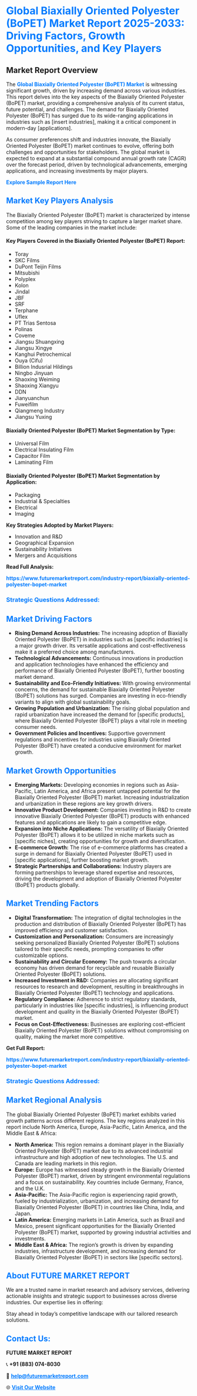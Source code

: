 <h1 style="color: #007BFF;">Global Biaxially Oriented Polyester (BoPET) Market Report 2025-2033: Driving Factors, Growth Opportunities, and Key Players</h1>

<section id="overview">
<h2>Market Report Overview</h2>
<p>The <a href="https://www.futuremarketreport.com/industry-report/biaxially-oriented-polyester-bopet-market" style="color: #007BFF; text-decoration: none;"><strong>Global Biaxially Oriented Polyester (BoPET) Market</strong></a> is witnessing significant growth, driven by increasing demand across various industries. This report delves into the key aspects of the Biaxially Oriented Polyester (BoPET) market, providing a comprehensive analysis of its current status, future potential, and challenges. The demand for Biaxially Oriented Polyester (BoPET) has surged due to its wide-ranging applications in industries such as [insert industries], making it a critical component in modern-day [applications].</p>
<p>As consumer preferences shift and industries innovate, the Biaxially Oriented Polyester (BoPET) market continues to evolve, offering both challenges and opportunities for stakeholders. The global market is expected to expand at a substantial compound annual growth rate (CAGR) over the forecast period, driven by technological advancements, emerging applications, and increasing investments by major players.</p>
</section>

<section id="overview">
<p><a href="https://www.futuremarketreport.com/request-sample/reportId=58202" style="color: #007BFF; text-decoration: none;"><strong>Explore Sample Report Here</strong></a></p>
</section>

<section id="key-players">
<h2 style="color: #007BFF;">Market Key Players Analysis</h2>
<p>The Biaxially Oriented Polyester (BoPET) market is characterized by intense competition among key players striving to capture a larger market share. Some of the leading companies in the market include:</p>
<h4>Key Players Covered in the Biaxially Oriented Polyester (BoPET) Report:</h4>
<ul><li>Toray</li><li>SKC Films</li><li>DuPont Teijin Films</li><li>Mitsubishi</li><li>Polyplex</li><li>Kolon</li><li>Jindal</li><li>JBF</li><li>SRF</li><li>Terphane</li><li>Uflex</li><li>PT Trias Sentosa</li><li>Polinas</li><li>Coveme</li><li>Jiangsu Shuangxing</li><li>Jiangsu Xingye</li><li>Kanghui Petrochemical</li><li>Ouya (Cifu)</li><li>Billion Indusrial Hildings</li><li>Ningbo Jinyuan</li><li>Shaoxing Weiming</li><li>Shaoxing Xiangyu</li><li>DDN</li><li>Jianyuanchun</li><li>Fuweifilm</li><li>Qiangmeng Industry</li><li>Jiangsu Yuxing</li></ul>
<h4>Biaxially Oriented Polyester (BoPET) Market Segmentation by Type:</h4>
<ul><li>Universal Film</li><li>Electrical Insulating Film</li><li>Capacitor Film</li><li>Laminating Film</li></ul>

<h4>Biaxially Oriented Polyester (BoPET) Market Segmentation by Application:</h4>
<ul><li>Packaging</li><li>Industrial &amp; Specialties</li><li>Electrical</li><li>Imaging</li></ul>
<p><strong>Key Strategies Adopted by Market Players:</strong></p>
<ul>
<li>Innovation and R&D</li>
<li>Geographical Expansion</li>
<li>Sustainability Initiatives</li>
<li>Mergers and Acquisitions</li>
</ul>
</section>

<section>
<p><strong>Read Full Analysis: </strong></p><a href="https://www.futuremarketreport.com/industry-report/biaxially-oriented-polyester-bopet-market" style="color: #007BFF; text-decoration: none;"><strong>https://www.futuremarketreport.com/industry-report/biaxially-oriented-polyester-bopet-market</strong></a>
<h3 style="color: #007BFF;">Strategic Questions Addressed:</h3>
</section>

<section id="driving-factors">
<h2 style="color: #007BFF;">Market Driving Factors</h2>
<ul>
<li><strong>Rising Demand Across Industries:</strong> The increasing adoption of Biaxially Oriented Polyester (BoPET) in industries such as [specific industries] is a major growth driver. Its versatile applications and cost-effectiveness make it a preferred choice among manufacturers.</li>
<li><strong>Technological Advancements:</strong> Continuous innovations in production and application technologies have enhanced the efficiency and performance of Biaxially Oriented Polyester (BoPET), further boosting market demand.</li>
<li><strong>Sustainability and Eco-Friendly Initiatives:</strong> With growing environmental concerns, the demand for sustainable Biaxially Oriented Polyester (BoPET) solutions has surged. Companies are investing in eco-friendly variants to align with global sustainability goals.</li>
<li><strong>Growing Population and Urbanization:</strong> The rising global population and rapid urbanization have increased the demand for [specific products], where Biaxially Oriented Polyester (BoPET) plays a vital role in meeting consumer needs.</li>
<li><strong>Government Policies and Incentives:</strong> Supportive government regulations and incentives for industries using Biaxially Oriented Polyester (BoPET) have created a conducive environment for market growth.</li>
</ul>
</section>

<section id="growth-opportunities">
<h2 style="color: #007BFF;">Market Growth Opportunities</h2>
<ul>
<li><strong>Emerging Markets:</strong> Developing economies in regions such as Asia-Pacific, Latin America, and Africa present untapped potential for the Biaxially Oriented Polyester (BoPET) market. Increasing industrialization and urbanization in these regions are key growth drivers.</li>
<li><strong>Innovative Product Development:</strong> Companies investing in R&D to create innovative Biaxially Oriented Polyester (BoPET) products with enhanced features and applications are likely to gain a competitive edge.</li>
<li><strong>Expansion into Niche Applications:</strong> The versatility of Biaxially Oriented Polyester (BoPET) allows it to be utilized in niche markets such as [specific niches], creating opportunities for growth and diversification.</li>
<li><strong>E-commerce Growth:</strong> The rise of e-commerce platforms has created a surge in demand for Biaxially Oriented Polyester (BoPET) used in [specific applications], further boosting market growth.</li>
<li><strong>Strategic Partnerships and Collaborations:</strong> Industry players are forming partnerships to leverage shared expertise and resources, driving the development and adoption of Biaxially Oriented Polyester (BoPET) products globally.</li>
</ul>
</section>

<section id="trending-factors">
<h2 style="color: #007BFF;">Market Trending Factors</h2>
<ul>
<li><strong>Digital Transformation:</strong> The integration of digital technologies in the production and distribution of Biaxially Oriented Polyester (BoPET) has improved efficiency and customer satisfaction.</li>
<li><strong>Customization and Personalization:</strong> Consumers are increasingly seeking personalized Biaxially Oriented Polyester (BoPET) solutions tailored to their specific needs, prompting companies to offer customizable options.</li>
<li><strong>Sustainability and Circular Economy:</strong> The push towards a circular economy has driven demand for recyclable and reusable Biaxially Oriented Polyester (BoPET) solutions.</li>
<li><strong>Increased Investment in R&D:</strong> Companies are allocating significant resources to research and development, resulting in breakthroughs in Biaxially Oriented Polyester (BoPET) technology and applications.</li>
<li><strong>Regulatory Compliance:</strong> Adherence to strict regulatory standards, particularly in industries like [specific industries], is influencing product development and quality in the Biaxially Oriented Polyester (BoPET) market.</li>
<li><strong>Focus on Cost-Effectiveness:</strong> Businesses are exploring cost-efficient Biaxially Oriented Polyester (BoPET) solutions without compromising on quality, making the market more competitive.</li>
</ul>
</section>

<section>
<p><strong>Get Full Report: </strong></p><a href="https://www.futuremarketreport.com/industry-report/biaxially-oriented-polyester-bopet-market" style="color: #007BFF; text-decoration: none;"><strong>https://www.futuremarketreport.com/industry-report/biaxially-oriented-polyester-bopet-market</strong></a>
<h3 style="color: #007BFF;">Strategic Questions Addressed:</h3>
</section>


<section id="regional-analysis">
<h2 style="color: #007BFF;">Market Regional Analysis</h2>
<p>The global Biaxially Oriented Polyester (BoPET) market exhibits varied growth patterns across different regions. The key regions analyzed in this report include North America, Europe, Asia-Pacific, Latin America, and the Middle East & Africa:</p>
<ul>
<li><strong>North America:</strong> This region remains a dominant player in the Biaxially Oriented Polyester (BoPET) market due to its advanced industrial infrastructure and high adoption of new technologies. The U.S. and Canada are leading markets in this region.</li>
<li><strong>Europe:</strong> Europe has witnessed steady growth in the Biaxially Oriented Polyester (BoPET) market, driven by stringent environmental regulations and a focus on sustainability. Key countries include Germany, France, and the U.K.</li>
<li><strong>Asia-Pacific:</strong> The Asia-Pacific region is experiencing rapid growth, fueled by industrialization, urbanization, and increasing demand for Biaxially Oriented Polyester (BoPET) in countries like China, India, and Japan.</li>
<li><strong>Latin America:</strong> Emerging markets in Latin America, such as Brazil and Mexico, present significant opportunities for the Biaxially Oriented Polyester (BoPET) market, supported by growing industrial activities and investments.</li>
<li><strong>Middle East & Africa:</strong> The region’s growth is driven by expanding industries, infrastructure development, and increasing demand for Biaxially Oriented Polyester (BoPET) in sectors like [specific sectors].</li>
</ul>
</section>

<footer>
<h2 style="color: #007BFF;">About FUTURE MARKET REPORT</h2>
<p>We are a trusted name in market research and advisory services, delivering actionable insights and strategic support to businesses across diverse industries. Our expertise lies in offering:</p>

<p>Stay ahead in today’s competitive landscape with our tailored research solutions.</p>

<h2 style="color: #007BFF;">Contact Us:</h2>
<p><strong>FUTURE MARKET REPORT</strong></p>
<p>📞 <strong>+91 (883) 074-8030</strong></p>
<p>📧 <strong><a href="mailto:help@futuremarketreport.com" style="color: #007BFF;">help@futuremarketreport.com</a></strong></p>
<p>🌐 <strong><a href="https://www.futuremarketreport.com/" style="color: #007BFF;">Visit Our Website</a></strong></p>
</footer>